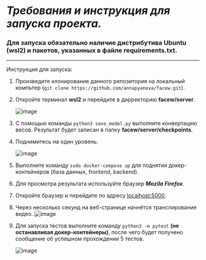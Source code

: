 <h1><i>Требования и инструкция для запуска проекта.</i></h1>


### Для запуска обязательно наличие дистрибутива Ubuntu (wsl2) и пакетов, указанных в файле requirements.txt.
---
Инструкция для запуска:
1) Произведите клонирование данного репозитория на локальный компьтер (`git clone https://github.com/annapyanova/facew.git`).
2) Откройте терминал **wsl2** и перейдите в дирректорию **facew/server**.  

      ![image](https://user-images.githubusercontent.com/90253693/171023619-5017064d-e0f1-4997-a239-2fb822607559.png)

3) С помощью команды `python3 save_model.py` выполните конвертацию весов. Результат будет записан в папку **facew/server/checkpoints**.
4) Поднимитесь на один уровень. 

      ![image](https://user-images.githubusercontent.com/90253693/171024096-f9b28ea5-d35a-4097-bc07-0ecbab704192.png)

5) Выполните команду `sudo docker-compose up` для поднятия докер-контейнеров (база данных, frontend, backend).
6) Для просмотра результата используйте браузер ***Mozila Firefox***.
7) Откройте браузер и перейдите по адресу [localhost:5000](http://localhost:5000/).
8) Через несколько секунд на веб-странице начнётся транслирование видео.
      ![image](https://user-images.githubusercontent.com/90253693/169554977-64720270-91ad-4fb0-b09e-d868002e7537.jpg)

9) Для запуска тестов выполните команду `python3 -m pytest` **(не останавливая докер-контейнеры)**, после чего будет получено сообщение об успешном прохождении 5 тестов.

   ![image](https://user-images.githubusercontent.com/90253693/169556039-c2d1096f-35e1-461f-af7f-e08204086f7c.png)
 
